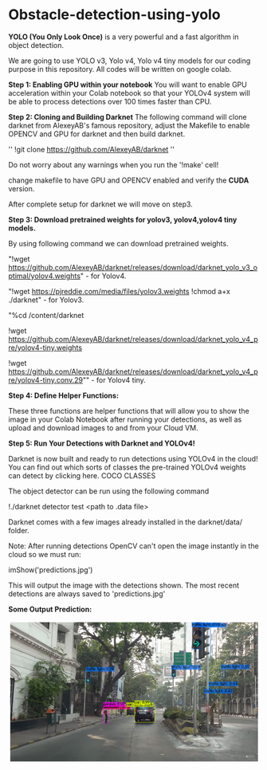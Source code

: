 # Obstacle-detection-using-yolo

**YOLO (You Only Look Once)** is a very powerful and a fast algorithm in object detection.

We are going to use YOLO v3, Yolo v4, Yolo v4 tiny models for our coding purpose in this repository. All codes will be written on google colab.

**Step 1: Enabling GPU within your notebook**
You will want to enable GPU acceleration within your Colab notebook so that your YOLOv4 system will be able to process detections over 100 times faster than CPU.

**Step 2: Cloning and Building Darknet**
The following command will clone darknet from AlexeyAB's famous repository, adjust the Makefile to enable OPENCV and GPU for darknet and then build darknet.

''
!git clone https://github.com/AlexeyAB/darknet
''

Do not worry about any warnings when you run the '!make' cell!

change makefile to have GPU and OPENCV enabled and verify the **CUDA** version.

After complete setup for darknet we will move on step3.

**Step 3: Download pretrained weights for yolov3, yolov4,yolov4 tiny models.**

By using following command we can download pretrained weights.

"!wget https://github.com/AlexeyAB/darknet/releases/download/darknet_yolo_v3_optimal/yolov4.weights" - for Yolov4.

"!wget https://pjreddie.com/media/files/yolov3.weights
!chmod a+x ./darknet" -  for Yolov3.

"%cd /content/darknet

!wget https://github.com/AlexeyAB/darknet/releases/download/darknet_yolo_v4_pre/yolov4-tiny.weights

!wget https://github.com/AlexeyAB/darknet/releases/download/darknet_yolo_v4_pre/yolov4-tiny.conv.29"" - for Yolov4 tiny.

**Step 4: Define Helper Functions:**

These three functions are helper functions that will allow you to show the image in your Colab Notebook after running your detections, as well as upload and download images to and from your Cloud VM.

**Step 5: Run Your Detections with Darknet and YOLOv4!**

Darknet is now built and ready to run detections using YOLOv4 in the cloud! You can find out which sorts of classes the pre-trained YOLOv4 weights can detect by clicking here. COCO CLASSES

The object detector can be run using the following command

!./darknet detector test <path to .data file> <path to config> <path to weights> <path to image>

Darknet comes with a few images already installed in the darknet/data/ folder.

Note: After running detections OpenCV can't open the image instantly in the cloud so we must run:

imShow('predictions.jpg')

This will output the image with the detections shown. The most recent detections are always saved to 'predictions.jpg'

**Some Output Prediction:**
  
  ![image](https://github.com/Ajinkya0924/Obstacle-detection-using-yolo/blob/main/Test%20images/Mumbai_road%20yolov4.png)
  


